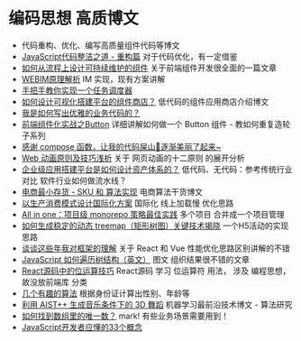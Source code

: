 # 编码思想 高质博文
* 代码重构、优化、编写高质量组件代码等博文
* [JavaScript代码整洁之道 - 重构篇](https://mp.weixin.qq.com/s/PYu4x2SG4Oq7VOkUXPaGPQ) 对于代码优化，有一定借鉴
* [如何从流程上设计可持续维护的组件](https://mp.weixin.qq.com/s/ZMvVw47BU1sLBPs4N18Jcw) 关于前端组件开发很全面的一篇文章
* [WEBIM原理解析](https://mp.weixin.qq.com/s/IGTirxb6Cg7c_uMrHyvhHw) IM 实现，现有方案讲解
* [手把手教你实现一个任务调度器](https://mp.weixin.qq.com/s/O6fAOodJq6pyJnqy1IuqEg) 
* [如何设计可视化搭建平台的组件商店？](https://juejin.cn/post/6986824393653485605) 低代码的组件应用商店介绍博文
* [我是如何写出优雅的业务代码的？](https://www.yuque.com/docs/share/75ab949d-5273-4759-b2ef-3b1f1c662668)
* [前端组件化实战之Button](https://juejin.cn/post/6990511054224621598) 详细讲解如何做一个 Button 组件 - 教如何重复造轮子系列
* [感谢 compose 函数，让我的代码屎山💩逐渐美丽了起来~](https://juejin.cn/post/6989020415444123662?from=main_page#heading-7)
* [Web 动画原则及技巧浅析](https://github.com/chokcoco/iCSS/issues/121) 关于 网页动画的十二原则 的展开分析
* [企业级应用搭建平台是如何设计资产体系的？](https://mp.weixin.qq.com/s/rihJS2GCcQ3wzODw7PHTaA) 低代码、无代码：参考传统行业对比 软件行业如何做流水线？
* [电商最小存货 - SKU 和 算法实现](https://mp.weixin.qq.com/s/A2BLVnhas49Z1pj6OubymA) 电商算法干货博文
* [以生产消费模式设计国际化方案](https://mp.weixin.qq.com/s/QfTf02GrEXrbCnQswnWFuQ) 国际化 线上加载慢 优化思路
* [All in one：项目级 monorepo 策略最佳实践](https://segmentfault.com/a/1190000039157365) 多个项目 合并成一个项目管理
* [如何生成稳定的动态 treemap（矩形树图）关键技术揭晓](https://mp.weixin.qq.com/s/IxfbVPc8Nx_8x-C9g3eyMw) 一个H5活动的实现思路
* [谈谈这些年我对框架的理解](https://mp.weixin.qq.com/s/mZ7KuFjyCWNCAq7HnXg96A) 关于 React 和 Vue 性能优化思路区别讲解的不错
* [JavaScript 如何遍历树结构（英文）](https://github.com/ruanyf/weekly/blob/master/docs/issue-179.md) 图文 组织结果很不错的文章
* [React源码中的位运算技巧](https://mp.weixin.qq.com/s/zrfmXGHK4PG8B6pdGYO6Aw) React源码 学习 位运算符 用法， 涉及 编程思想， 故没放前端库 分类
* [几个有趣的算法](https://mp.weixin.qq.com/s/6ootL9DEuNa1UPk4jZ_cXg) 根据身份证计算出性别、年龄等
* [利用 AIST++ 生成音乐条件下的 3D 舞蹈](https://mp.weixin.qq.com/s/qJMmyH3ep197TZ4ECxWWZA) 机器学习最前沿技术博文 - 算法研究
* [如何找到数组里的唯一数？](https://yonatankra.com/how-to-find-a-unique-number-in-a-list-of-pairs/) mark! 有些业务场景需要用到！
* [JavaScript开发者应懂的33个概念](https://github.com/stephentian/33-js-concepts)